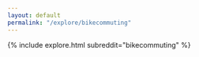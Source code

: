 ```yaml
---
layout: default
permalink: "/explore/bikecommuting"
---
```


<link rel="stylesheet" type="text/css" href="/static/css/explore.css">
{% include explore.html subreddit="bikecommuting" %}
